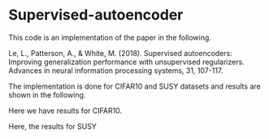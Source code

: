 # Supervised-autoencoder

This code is an implementation of the paper in the following. 

Le, L., Patterson, A., & White, M. (2018). Supervised autoencoders: Improving generalization performance with unsupervised regularizers. Advances in neural information processing systems, 31, 107-117.

The implementation is done for CIFAR10 and SUSY datasets and results are shown in the following.

Here we have results for CIFAR10.


Here, the results for SUSY
